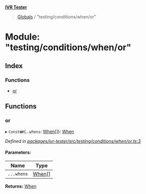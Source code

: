 **[IVR Tester](../README.md)**

> [Globals](../README.md) / "testing/conditions/when/or"

# Module: "testing/conditions/when/or"

## Index

### Functions

* [or](_testing_conditions_when_or_.md#or)

## Functions

### or

▸ `Const`**or**(...`whens`: [When](_testing_conditions_when_when_.md#when)[]): [When](_testing_conditions_when_when_.md#when)

*Defined in [packages/ivr-tester/src/testing/conditions/when/or.ts:3](https://github.com/SketchingDev/ivr-tester/blob/dbcb3f7/packages/ivr-tester/src/testing/conditions/when/or.ts#L3)*

#### Parameters:

Name | Type |
------ | ------ |
`...whens` | [When](_testing_conditions_when_when_.md#when)[] |

**Returns:** [When](_testing_conditions_when_when_.md#when)

